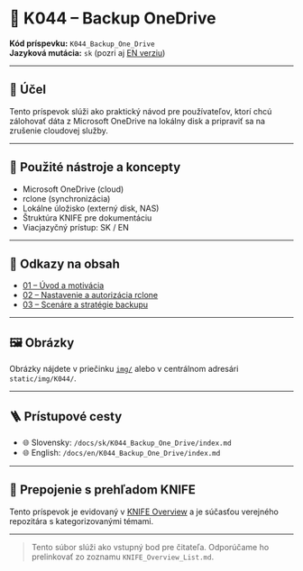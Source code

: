 
# 🧭 K044 – Backup OneDrive

**Kód príspevku:** `K044_Backup_One_Drive`  
**Jazyková mutácia:** `sk` (pozri aj [EN verziu](../../en/K044_Backup_One_Drive/index.md))  

---

## 🎯 Účel

Tento príspevok slúži ako praktický návod pre používateľov, ktorí chcú zálohovať dáta z Microsoft OneDrive na lokálny disk a pripraviť sa na zrušenie cloudovej služby.

---

## 🧰 Použité nástroje a koncepty

- Microsoft OneDrive (cloud)
- rclone (synchronizácia)
- Lokálne úložisko (externý disk, NAS)
- Štruktúra KNIFE pre dokumentáciu
- Viacjazyčný prístup: SK / EN

---

## 🔗 Odkazy na obsah

- [01 – Úvod a motivácia](01_intro.md)
- [02 – Nastavenie a autorizácia rclone](02_setup.md)
- [03 – Scenáre a stratégie backupu](03_backup-strategies.md)

---

## 🖼️ Obrázky

Obrázky nájdete v priečinku [`img/`](img/) alebo v centrálnom adresári `static/img/K044/`.

---

## 🪜 Prístupové cesty

- 🌐 Slovensky: `/docs/sk/K044_Backup_One_Drive/index.md`
- 🌐 English: `/docs/en/K044_Backup_One_Drive/index.md`

---

## 🔄 Prepojenie s prehľadom KNIFE

Tento príspevok je evidovaný v [KNIFE Overview](https://github.com/KNIFE-Framework/knifes_overview/blob/main/7Ds/01.D1-Management/02.Strategy/KNIFE_Overview_List.md) a je súčasťou verejného repozitára s kategorizovanými témami.

---

> Tento súbor slúži ako vstupný bod pre čitateľa. Odporúčame ho prelinkovať zo zoznamu `KNIFE_Overview_List.md`.

